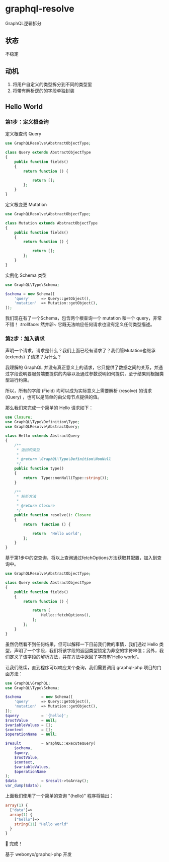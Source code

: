 # graphql-resolve
GraphQL逻辑拆分

## 状态

不稳定

## 动机

1. 将用户自定义的类型拆分到不同的类型里
1. 将带有解析逻的的字段单独封装

## Hello World

### 第1步：定义根查询

定义根查询 Query

```php
use GraphQLResolve\AbstractObjectType;

class Query extends AbstractObjectType
{
    public function fields()
    {
        return function () {

            return [];
        };
    }
}
```

定义根变更 Mutation

```php
use GraphQLResolve\AbstractObjectType;

class Mutation extends AbstractObjectType
{
    public function fields()
    {
        return function () {

            return [];
        };
    }
}
```

实例化 Schema 类型

```php
use GraphQL\Type\Schema;

$schema = new Schema([
    'query'     => Query::getObject(),
    'mutation'  => Mutation::getObject(),
]);
```

我们现在有了一个Schema，包含两个根查询一个 mutation 和一个 query，非常不错！
:trollface: 然并卵~ 它既无法响应任何请求也没有定义任何类型描述。

### 第2步：加入请求

声明一个请求，请求是什么？我们上面已经有请求了？我们管Mutation也继承 (extends) 了请求？为什么？

我理解的 GraphQL 并没有真正意义上的请求，它只提供了数据之间的关系，并通过字段说明要服务端要提供的内容以及通过参数说明如何提供，至于结果则根据类型进行约束。

所以，所有的字段 (Field) 均可以成为实际意义上需要解析 (resolve) 的请求 (Query) ，也可以是简单的由父母节点提供的值。

那么我们来完成一个简单的 Hello 请求如下：

```php
use Closure;
use GraphQL\Type\Definition\Type;
use GraphQLResolve\AbstractQuery;

class Hello extends AbstractQuery
{
    /**
     * 返回的类型
     *
     * @return \GraphQL\Type\Definition\NonNull
     */
    public function type()
    {
        return  Type::nonNull(Type::string());
    }

    /**
     * 解析方法
     *
     * @return Closure
     */
    public function resolve(): Closure
    {
        return  function () {

            return  'Hello world';
        };
    }
}
```

基于第1步中的空查询，将以上查询通过fetchOptions方法获取其配置，加入到查询中。

```php
use GraphQLResolve\AbstractObjectType;

class Query extends AbstractObjectType
{
    public function fields()
    {
        return function () {

            return [
                Hello::fetchOptions(),
            ];
        };
    }
}
```

虽然仍然看不到任何结果，但可以解释一下目前我们做的事情，我们通过 Hello 类型，声明了一个字段，我们将该字段的返回类型锁定为非空的字符串值；另外，我们定义了该字段的解析方法，并在方法中返回了字符串'Hello world'。

让我们继续，直到程序可以响应某个查询，我们需要调用 graphql-php 项目的门面方法：

```php
use GraphQL\GraphQL;
use GraphQL\Type\Schema;

$schema         = new Schema([
    'query'     => Query::getObject(),
    'mutation'  => Mutation::getObject(),
]);
$query          = '{hello}';
$rootValue      = null;
$variableValues = [];
$context        = [];
$operationName  = null;

$result         = GraphQL::executeQuery(
    $schema,
    $query,
    $rootValue,
    $context,
    $variableValues,
    $operationName
);
$data           = $result->toArray();
var_dump($data);
```

上面我们使用了一个简单的查询 "{hello}" 程序将输出：

```php
array(1) {
  ["data"]=>
  array(1) {
    ["hello"]=>
    string(11) "Hello world"
  }
}
```
:tada: 完成！


基于 webonyx/graphql-php 开发
